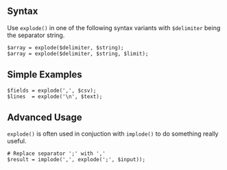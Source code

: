 ## Syntax

Use `explode()` in one of the following syntax variants with `$delimiter` being the separator string.

    $array = explode($delimiter, $string);
    $array = explode($delimiter, $string, $limit);

## Simple Examples

    $fields = explode(',', $csv);
    $lines  = explode('\n', $text);

## Advanced Usage

`explode()` is often used in conjuction with `implode()` to do something really useful.

    # Replace separator ';' with ','
    $result = implode(',', explode(';', $input));

